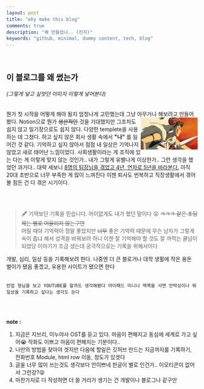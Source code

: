 ```yaml
---
layout: post
title: "why make this blog"
comments: true
description: "왜 만들었나.. (진지)"
keywords: "github, minimal, dummy content, tech, blog"
---
```

<br>

## 이 블로그를 왜 썼는가 
###### (그렇게 넣고 싶엇던 이미지 이렇게 넣어본다)  

뭔가 첫 시작을 어떻게 해야 될지 엄청나게 고민했는데 그냥 아무거나<img width="150" src="/assets/images/princess-mononoke.jpg" alt="princess-mononoke" style="float:right;" title="A Wild Cherry (Prunus avium) in flower"> 해보려고 만들어봤다. Notion으로 뭔가 ~~생산적인~~ 것을 기대했지만 그조차도 쉽지 않고 일기장으로도 쉽지 않다. 다양한 templete을 사용하는 데 그쳤다. 하고 싶지 않은 회사 생활 속에서 **"나"** 를 잃어간 것 같다. 기억하고 싶지 않아서 점점 내 일상은 기억나지 않았고 새로 태어난 느낌이었다. 사회생활이라는 게 조직에 있는 다는 게 이렇게 맞지 않는 것인가.. 내가 그렇게 유별나게 이상한가.. 그런 생각을 했었던 과거다.. 대략 세보니 <u>8명의 팀장님을 겪었고 4년, 연차로 5년을 바라본다.</u> 아직 20대 초반으로 너무 부족한 게 많이 느껴진다 이젠 퇴사도 번복하고 직장생활에서 겪어볼 힘든 건 다 겪은 시기이다.

<br>
<br>

> 🖋 기억보단 기록을 믿습니다.
어이없게도 내가 했던 말이다 😝 ~~ㅋㅋㅋ 같은 초딩 체는 별로 어울리지 않는구먼~~ <br>
어릴 때야 기억력이 정말 좋았지만 ~~너무~~ 좋은 기억력 때문에 무슨 남자가 그렇게 속이 좁냐 해서 성격을 바꿔보려 하니 이젠 잘 기억해야 할 것도 잘 까먹는 쿨남이 되었당 
이야기가 조금 샜는데 궁극적으로는 기록을 위해서이다 


개발, 심리, 일상 등을 기록해보려 한다. 나중엔 더 큰 블로거나 대학 생활에 작은 용돈 벌이가 됐음 좋겠고, 유용한 사이트가 됐으면 한다
<br>
<br>
```
런업 형님을 보고 YOUTUBE를 할까도 생각해봤다 아이패드 미니나 맥북을 사면 언박싱이나 뭐 일상을 기록하고 싶다는 생각도 든다
```
<br>
<br>

**note :** 

1. 지금은 지브리, 이누야사 OST를 듣고 있다. 마음이 편해지고 동심에 세계로 가고 싶어😭 작화도 이쁘고 마음이 편해지는 기분이다..
2. 나만의 방법을 찾아야 겟지만 다음에 할일은 깃허브 만드는 지금까지를 기록하기, 전화번호 Module, html row 이동, 정도가 있겟다
3. 글을 너무 많이 쓰는것도 생각보다 안이쁘네 한글이 별로 인건가.. 이모티콘이 없어서 그런강?😝
4. 마찬가지로 다 작성하면 더 쓸 거리가 생기는 건 개발이나 블로그나 같구만